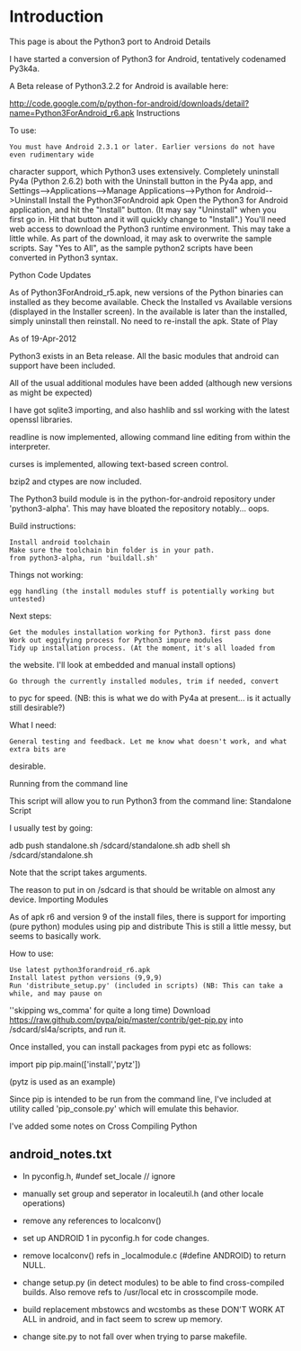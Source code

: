 Introduction
===
This page is about the Python3 port to Android
Details

I have started a conversion of Python3 for Android, tentatively codenamed Py3k4a.

A Beta release of Python3.2.2 for Android is available here:

http://code.google.com/p/python-for-android/downloads/detail?name=Python3ForAndroid_r6.apk
Instructions

To use:

    You must have Android 2.3.1 or later. Earlier versions do not have even rudimentary wide
character support, which Python3 uses extensively.
    Completely uninstall Py4a (Python 2.6.2) both with the Uninstall button in the Py4a app, and
Settings-->Applications-->Manage Applications-->Python for Android-->Uninstall
    Install the Python3ForAndroid apk
    Open the Python3 for Android application, and hit the "Install" button. (It may say
"Uninstall" when you first go in. Hit that button and it will quickly change to "Install".)
    You'll need web access to download the Python3 runtime environment. This may take a little
while.
    As part of the download, it may ask to overwrite the sample scripts. Say "Yes to All", as the
sample python2 scripts have been converted in Python3 syntax. 

Python Code Updates

As of Python3ForAndroid_r5.apk, new versions of the Python binaries can installed as they become
available. Check the Installed vs Available versions (displayed in the Installer screen). In the
available is later than the installed, simply uninstall then reinstall. No need to re-install the
apk.
State of Play

As of 19-Apr-2012

Python3 exists in an Beta release. All the basic modules that android can support have been
included.

All of the usual additional modules have been added (although new versions as might be expected)

I have got sqlite3 importing, and also hashlib and ssl working with the latest openssl libraries.

readline is now implemented, allowing command line editing from within the interpreter.

curses is implemented, allowing text-based screen control.

bzip2 and ctypes are now included.

The Python3 build module is in the python-for-android repository under 'python3-alpha'. This may
have bloated the repository notably... oops.

Build instructions:

    Install android toolchain
    Make sure the toolchain bin folder is in your path.
    from python3-alpha, run 'buildall.sh' 

Things not working:

    egg handling (the install modules stuff is potentially working but untested) 

Next steps:

    Get the modules installation working for Python3. first pass done
    Work out eggifying process for Python3 impure modules
    Tidy up installation process. (At the moment, it's all loaded from 

the website. I'll look at embedded and manual install options)

    Go through the currently installed modules, trim if needed, convert 

to pyc for speed. (NB: this is what we do with Py4a at present... is it actually still desirable?)

What I need:

    General testing and feedback. Let me know what doesn't work, and what extra bits are
desirable. 

Running from the command line

This script will allow you to run Python3 from the command line: Standalone Script

I usually test by going:

adb push standalone.sh /sdcard/standalone.sh
adb shell
sh /sdcard/standalone.sh

Note that the script takes arguments.

The reason to put in on /sdcard is that should be writable on almost any device.
Importing Modules

As of apk r6 and version 9 of the install files, there is support for importing (pure python)
modules using pip and distribute This is still a little messy, but seems to basically work.

How to use:

    Use latest python3forandroid_r6.apk
    Install latest python versions (9,9,9)
    Run 'distribute_setup.py' (included in scripts) (NB: This can take a while, and may pause on
''skipping ws_comma' for quite a long time)
    Download https://raw.github.com/pypa/pip/master/contrib/get-pip.py into /sdcard/sl4a/scripts,
and run it. 

Once installed, you can install packages from pypi etc as follows:

import pip
pip.main(['install','pytz'])

(pytz is used as an example)

Since pip is intended to be run from the command line, I've included at utility called
'pip_console.py' which will emulate this behavior.

I've added some notes on Cross Compiling Python 

android_notes.txt
---
* In pyconfig.h, #undef set_locale // ignore

* manually set group and seperator in localeutil.h (and other locale operations)
* remove any references to localconv()
* set up ANDROID 1 in pyconfig.h for code changes.
* remove localconv() refs in _localmodule.c (#define ANDROID) to return NULL.
* change setup.py (in detect modules) to be able to find cross-compiled builds. Also remove refs to /usr/local etc in crosscompile mode.
* build replacement mbstowcs and wcstombs as these DON'T WORK AT ALL in android, and in fact seem to screw up memory.
* change site.py to not fall over when trying to parse makefile.
